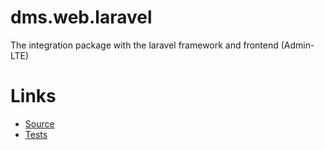 dms.web.laravel
===============

The integration package with the laravel framework and frontend (Admin-LTE)

Links
=====

 - [Source](./src/)
 - [Tests](./tests/)